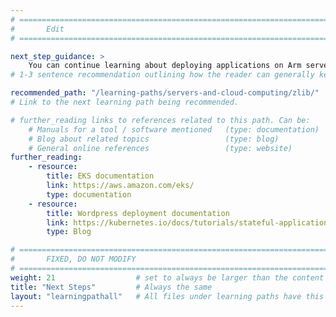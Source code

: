 ```yaml
---
# ================================================================================
#       Edit
# ================================================================================

next_step_guidance: >
    You can continue learning about deploying applications on Arm servers. 
# 1-3 sentence recommendation outlining how the reader can generally keep learning about these topics, and a specific explanation of why the next step is being recommended.

recommended_path: "/learning-paths/servers-and-cloud-computing/zlib/"
# Link to the next learning path being recommended.

# further_reading links to references related to this path. Can be:
    # Manuals for a tool / software mentioned   (type: documentation)
    # Blog about related topics                 (type: blog)
    # General online references                 (type: website)
further_reading:
    - resource:
        title: EKS documentation
        link: https://aws.amazon.com/eks/
        type: documentation
    - resource:
        title: Wordpress deployment documentation
        link: https://kubernetes.io/docs/tutorials/stateful-application/mysql-wordpress-persistent-volume/
        type: Blog

# ================================================================================
#       FIXED, DO NOT MODIFY
# ================================================================================
weight: 21                  # set to always be larger than the content in this path, and one more than 'review'
title: "Next Steps"         # Always the same
layout: "learningpathall"   # All files under learning paths have this same wrapper
---
```

